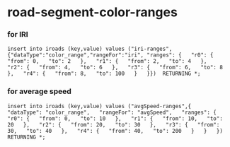 # road-segment-color-ranges

### for IRI  
`insert into iroads (key,value) values ("iri-ranges",{"dataType":"color_range","rangeFor":"iri", "ranges": {  
    "r0": {  
      "from": 0,  
      "to": 2  
    },  
    "r1": {  
      "from": 2,  
      "to": 4  
    },  
    "r2": {  
      "from": 4,  
      "to": 6  
    },  
    "r3": {  
      "from": 6,  
      "to": 8  
    },  
    "r4": {  
      "from": 8,  
      "to": 100  
    }  
  }})  RETURNING *;`  
  
    
  ### for average speed
  `insert into iroads (key,value) values ("avgSpeed-ranges",{  
  "dataType": "color_range",  
  "rangeFor": "avgSpeed",  
  "ranges": {  
    "r0": {  
      "from": 0,  
      "to": 10  
    },  
    "r1": {  
      "from": 10,  
      "to": 20  
    },  
    "r2": {  
      "from": 20,  
      "to": 30  
    },  
    "r3": {  
      "from": 30,  
      "to": 40  
    },  
    "r4": {  
      "from": 40,  
      "to": 200  
    }  
  }  
})  RETURNING *;`  
